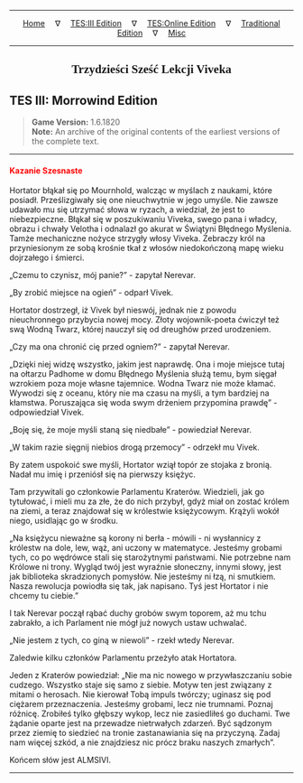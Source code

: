 
---

<!-- Jekyll Page Links -->

<center>
<a href="../../../../index.html">Home</a>
&emsp;&nabla;&emsp;
<a href="../../../index-tes3.html">TES:III Edition</a>
&emsp;&nabla;&emsp;
<a href="../../../index-teso.html">TES:Online Edition</a>
&emsp;&nabla;&emsp;
<a href="../../../index-traditional.html">Traditional Edition</a>
&emsp;&nabla;&emsp;
<a href="../../../index-misc.html">Misc</a>
</center>

<!-- Markdown Body Below: -->

---

<center>
<h2><span style="font-family:Georgia">Trzydzieści Sześć Lekcji Viveka</span></h2>
</center>

## TES III: Morrowind Edition

> __Game Version:__ 1.6.1820\
> __Note:__ An archive of the original contents of the earliest versions of the complete text.

---

#### <span style="color:red">Kazanie Szesnaste</span>

Hortator błąkał się po Mournhold, walcząc w myślach z naukami, które posiadł. Prześlizgiwały się one nieuchwytnie w jego umyśle. Nie zawsze udawało mu się utrzymać słowa w ryzach, a wiedział, że jest to niebezpieczne. Błąkał się w poszukiwaniu Viveka, swego pana i władcy, obrazu i chwały Velotha i odnalazł go akurat w Świątyni Błędnego Myślenia. Tamże mechaniczne nożyce strzygły włosy Viveka. Żebraczy król na przyniesionym ze sobą krośnie tkał z włosów niedokończoną mapę wieku dojrzałego i śmierci.

„Czemu to czynisz, mój panie?” - zapytał Nerevar.

„By zrobić miejsce na ogień” - odparł Vivek.

Hortator dostrzegł, iż Vivek był nieswój, jednak nie z powodu nieuchronnego przybycia nowej mocy. Złoty wojownik-poeta ćwiczył też swą Wodną Twarz, której nauczył się od dreughów przed urodzeniem.

„Czy ma ona chronić cię przed ogniem?” - zapytał Nerevar.

„Dzięki niej widzę wszystko, jakim jest naprawdę. Ona i moje miejsce tutaj na ołtarzu Padhome w domu Błędnego Myślenia służą temu, bym sięgał wzrokiem poza moje własne tajemnice. Wodna Twarz nie może kłamać. Wywodzi się z oceanu, który nie ma czasu na myśli, a tym bardziej na kłamstwa. Poruszająca się woda swym drżeniem przypomina prawdę” - odpowiedział Vivek.

„Boję się, że moje myśli staną się niedbałe” - powiedział Nerevar.

„W takim razie sięgnij niebios drogą przemocy” - odrzekł mu Vivek.

By zatem uspokoić swe myśli, Hortator wziął topór ze stojaka z bronią. Nadał mu imię i przeniósł się na pierwszy księżyc.

Tam przywitali go członkowie Parlamentu Kraterów. Wiedzieli, jak go tytułować, i mieli mu za złe, że do nich przybył, gdyż miał on zostać królem na ziemi, a teraz znajdował się w królestwie księżycowym. Krążyli wokół niego, usidlając go w środku.

„Na księżycu nieważne są korony ni berła - mówili - ni wysłannicy z królestw na dole, lew, wąż, ani uczony w matematyce. Jesteśmy grobami tych, co po wędrówce stali się starożytnymi państwami. Nie potrzebne nam Królowe ni trony. Wygląd twój jest wyraźnie słoneczny, innymi słowy, jest jak biblioteka skradzionych pomysłów. Nie jesteśmy ni łzą, ni smutkiem. Nasza rewolucja powiodła się tak, jak napisano. Tyś jest Hortator i nie chcemy tu ciebie.”

I tak Nerevar począł rąbać duchy grobów swym toporem, aż mu tchu zabrakło, a ich Parlament nie mógł już nowych ustaw uchwalać.

„Nie jestem z tych, co giną w niewoli” - rzekł wtedy Nerevar.

Zaledwie kilku członków Parlamentu przeżyło atak Hortatora.

Jeden z Kraterów powiedział: „Nie ma nic nowego w przywłaszczaniu sobie cudzego. Wszystko staje się samo z siebie. Motyw ten jest związany z mitami o herosach. Nie kierował Tobą impuls twórczy; uginasz się pod ciężarem przeznaczenia. Jesteśmy grobami, lecz nie trumnami. Poznaj różnicę. Zrobiłeś tylko głębszy wykop, lecz nie zasiedliłeś go duchami. Twe żądanie oparte jest na przewadze nietrwałych zdarzeń. Być sądzonym przez ziemię to siedzieć na tronie zastanawiania się na przyczyną. Zadaj nam więcej szkód, a nie znajdziesz nic prócz braku naszych zmarłych”.

Końcem słów jest ALMSIVI.

---
